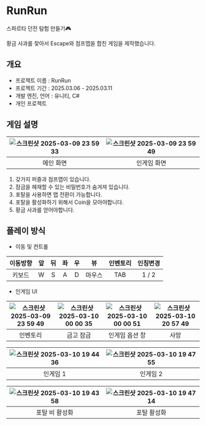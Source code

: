# RunRun
 
스파르타 던전 탐험 만들기🎮

황금 사과를 찾아서 Escape와 점프맵을 합친 게임을 제작했습니다.


## 개요

* 프로젝트 이름 : RunRun
* 프로젝트 기간 : 2025.03.06 - 2025.03.11
* 개발 엔진, 언어 : 유니티, C#
* 개인 프로젝트



## 게임 설명

|![스크린샷 2025-03-09 23 59 33](https://github.com/user-attachments/assets/4c74f265-d5b8-49e3-a2da-c4ce71ce84a2)|![스크린샷 2025-03-09 23 59 49](https://github.com/user-attachments/assets/c5d9a828-6506-42b9-b3a0-937087ff723d)|
|:---:|:---:|
|메인 화면|인게임 화면|

1. 갖가지 퍼즐과 점프맵이 있습니다.
2. 잠금을 헤재할 수 있는 비밀번호가 숨겨져 있습니다.
3. 포탈을 사용하면 맵 전환이 가능합니다.
4. 포탈을 활성화하기 위해서 Coin을 모아야합니다.
5. 황금 사과를 얻어야합니다.



## 플레이 방식

* 이동 및 컨트롤

|이동방향|앞|뒤|좌|우|뷰|인벤토리|인칭변경|
|:---:|:---:|:---:|:---:|:---:|:---:|:---:|:---:|
|키보드|W|S|A|D|마우스|TAB|1 / 2|

* 인게임 UI

|![스크린샷 2025-03-09 23 59 49](https://github.com/user-attachments/assets/6b665b64-afc7-4e36-9027-129e4f9212d8)|![스크린샷 2025-03-10 00 00 35](https://github.com/user-attachments/assets/53079c6a-0a03-4459-8490-2d568e27d2d0)|![스크린샷 2025-03-10 00 00 51](https://github.com/user-attachments/assets/10c86f89-055d-41fd-b015-b1d61be46f20)|![스크린샷 2025-03-10 20 57 49](https://github.com/user-attachments/assets/981ed28f-08ff-4568-b14a-e2ccbe3deb2c)|
|:---:|:---:|:---:|:---:|
|인벤토리|금고 잠금|인게임 옵션 창|사망|

|![스크린샷 2025-03-10 19 44 36](https://github.com/user-attachments/assets/7c29804a-ccd4-43a0-bbc1-1c13d5858963)|![스크린샷 2025-03-10 19 47 55](https://github.com/user-attachments/assets/c60eb41a-1026-47d0-8680-61899735786f)|
|:---:|:---:|
|인게임 1|인게임 2|

|![스크린샷 2025-03-10 19 43 58](https://github.com/user-attachments/assets/cbd747c2-24d9-49ba-bdf9-51764a7e48f2)|![스크린샷 2025-03-10 19 47 14](https://github.com/user-attachments/assets/68ca6ccd-daa8-4d6e-afc2-a28e10247435)|
|:---:|:---:|
|포탈 비 활성화|포탈 활성화|
